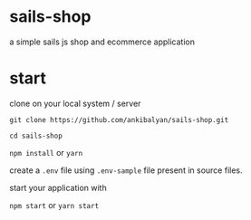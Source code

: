 # sails-shop

a simple sails js shop and ecommerce application

# start

clone on your local system / server

`git clone https://github.com/ankibalyan/sails-shop.git`

`cd sails-shop`

`npm install` or `yarn`

create a `.env` file using `.env-sample` file present in source files.

start your application with

`npm start` or `yarn start`
